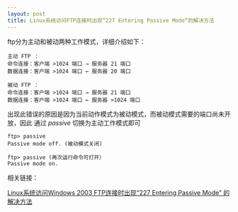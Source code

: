 ```yaml
---
layout: post
title: Linux系统访问FTP连接时出现“227 Entering Passive Mode“的解决方法
---
```


ftp分为主动和被动两种工作模式，详细介绍如下：
    
    主动 FTP ：　　　　
    命令连接：客户端 >1024 端口 → 服务器 21 端口
    数据连接：客户端 >1024 端口 ← 服务器 20 端口
<!-- more -->

    被动 FTP ：
    命令连接：客户端 >1024 端口 → 服务器 21 端口
    数据连接：客户端 >1024 端口 ← 服务器 >1024 端口

出现此错误的原因是因为当前动作模式为被动模式，而被动模式需要的端口尚未开放，因此
通过 *passive* 切换为主动工作模式即可

    ftp> passive
    Passive mode off. (被动模式关闭)

    ftp> passive (再次运行命令可打开）
    Passive mode on.

相关链接：

<a href="https://www.linuxidc.com/Linux/2013-05/83742.htm" target="_blank">Linux系统访问Windows 2003 FTP连接时出现“227 Entering Passive Mode” 的解决方法</a>